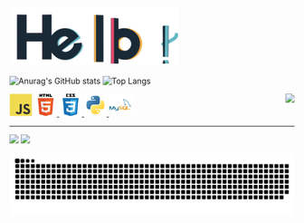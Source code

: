 <img src="https://github.com/TalitaCbral/talitaCbral/blob/main/img/hello.gif" width="300px"> 

![Anurag's GitHub stats](https://github-readme-stats.vercel.app/api?username=TalitaCbral&show_icons=true&theme=panda) ![Top Langs](https://github-readme-stats.vercel.app/api/top-langs/?username=TalitaCbral&layout=compact&theme=panda)

<div style="display: inline_block">

<a href="https://developer.mozilla.org/en-US/docs/Web/JavaScript" target="_blank"> <img src="https://raw.githubusercontent.com/devicons/devicon/master/icons/javascript/javascript-original.svg" alt="javascript" width="40" height="40"/></a></a>
<a href="https://www.w3.org/html/" target="_blank"> <img src="https://raw.githubusercontent.com/devicons/devicon/master/icons/html5/html5-original-wordmark.svg" alt="html5" width="40" height="40"/> </a> 
<a href="https://www.w3schools.com/css/" target="_blank"> <img src="https://raw.githubusercontent.com/devicons/devicon/master/icons/css3/css3-original-wordmark.svg" alt="css3" width="40" height="40"/> </a> 
<a href="https://www.python.org" target="_blank"> <img src="https://raw.githubusercontent.com/devicons/devicon/master/icons/python/python-original.svg" alt="python" width="40" height="40"/> </a> 
<a href="https://www.mysql.com/" target="_blank"> <img src="https://raw.githubusercontent.com/devicons/devicon/master/icons/mysql/mysql-original-wordmark.svg" alt="mysql" width="40" height="40"/> </a>
<img align="right" src="https://media.discordapp.net/attachments/875213827468308593/876636383047979008/picasion.com_b7b8031c6440ca86134333d744ed9317.gif"></img>
</div>

<hr>

[<img src="https://img.shields.io/badge/linkedin-%230077B5.svg?&style=for-the-badge&logo=linkedin&logoColor=white" />](https://www.linkedin.com/in/elisama-santana-22ba27175/)
[<img src="https://img.shields.io/badge/-gmail-2EC866?style=for-the-badge&logo=gmail&logoColor=white" />](mailto:elisamatalitacabralsantana@gmail.com)

![Snake animation](https://github.com/TalitaCbral/talitaCbral/blob/output/github-contribution-grid-snake.svg)
